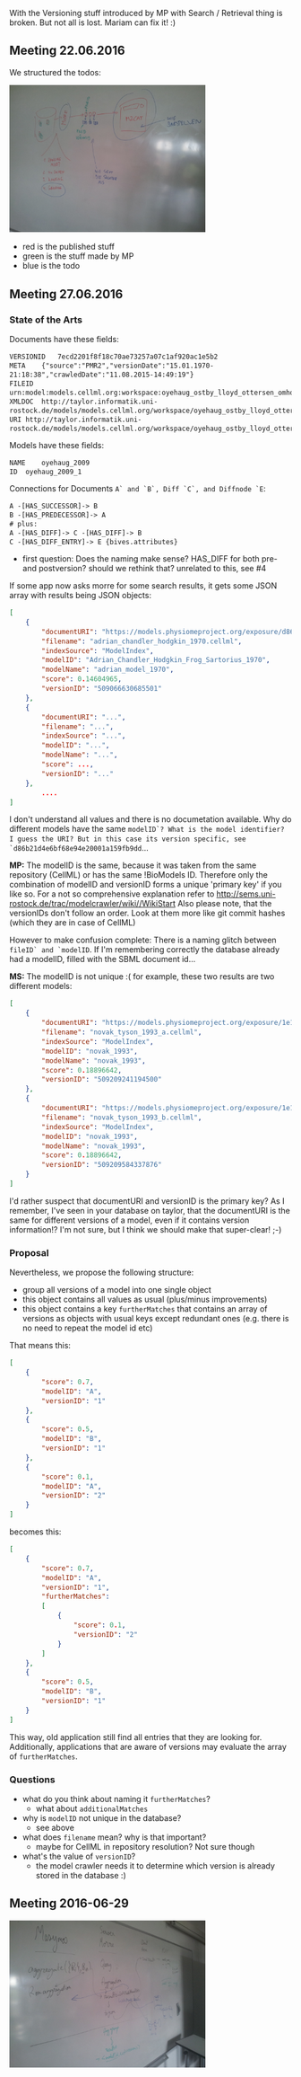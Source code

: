 With the Versioning stuff introduced by MP with Search / Retrieval thing is broken. But not all is lost. Mariam can fix it! :)

Meeting 22.06.2016 
-------------------
We structured the todos:

<img src="RetrievalVersionExtension/IMG_20160622_132441.jpg" width="350" />

* red is the published stuff
* green is the stuff made by MP
* blue is the todo

Meeting 27.06.2016 
-------------------

### State of the Arts 

Documents have these fields:
```
VERSIONID	7ecd2201f8f18c70ae73257a07c1af920ac1e5b2
META	{"source":"PMR2","versionDate":"15.01.1970-21:18:38","crawledDate":"11.08.2015-14:49:19"}
FILEID	urn:model:models.cellml.org:workspace:oyehaug_ostby_lloyd_ottersen_omholt_einevoll_2009:!:oyehaug_2009_version1.cellml
XMLDOC	http://taylor.informatik.uni-rostock.de/models/models.cellml.org/workspace/oyehaug_ostby_lloyd_ottersen_omholt_einevoll_2009/7ecd2201f8f18c70ae73257a07c1af920ac1e5b2/oyehaug_2009_version1.cellml
URI	http://taylor.informatik.uni-rostock.de/models/models.cellml.org/workspace/oyehaug_ostby_lloyd_ottersen_omholt_einevoll_2009/7ecd2201f8f18c70ae73257a07c1af920ac1e5b2/oyehaug_2009_version1.cellml
```
Models have these fields:
```
NAME	oyehaug_2009
ID	oyehaug_2009_1
```

Connections for Documents ```A` and `B`, Diff `C`, and Diffnode `E```:
```
A -[HAS_SUCCESSOR]-> B
B -[HAS_PREDECESSOR]-> A
# plus:
A -[HAS_DIFF]-> C -[HAS_DIFF]-> B
C -[HAS_DIFF_ENTRY]-> E {bives.attributes}
```

* first question: Does the naming make sense? HAS_DIFF for both pre- and postversion? should we rethink that? unrelated to this, see #4

If some app now asks morre for some search results, it gets some JSON array with results being JSON objects:

```json
[
    {
        "documentURI": "https://models.physiomeproject.org/exposure/d86b21d4e6bf68e94e20001a159fb9dd/adrian_chandler_hodgkin_1970.cellml",
        "filename": "adrian_chandler_hodgkin_1970.cellml",
        "indexSource": "ModelIndex",
        "modelID": "Adrian_Chandler_Hodgkin_Frog_Sartorius_1970",
        "modelName": "adrian_model_1970",
        "score": 0.14604965,
        "versionID": "509066630685501"
    },
    {
        "documentURI": "...",
        "filename": "...",
        "indexSource": "...",
        "modelID": "...",
        "modelName": "...",
        "score": ...,
        "versionID": "..."
    },
		....
]
```

I don't understand all values and there is no documetation available. Why do different models have the same ```modelID`? What is the model identifier? I guess the URI? But in this case its version specific, see `d86b21d4e6bf68e94e20001a159fb9dd```...

**MP:** The modelID is the same, because it was taken from the same repository (CellML) or has the same !BioModels ID. Therefore only the combination of modelID and versionID forms a unique 'primary key' if you like so. For a not so comprehensive explanation refer to http://sems.uni-rostock.de/trac/modelcrawler/wiki//WikiStart
Also please note, that the versionIDs don't follow an order. Look at them more like git commit hashes (which they are in case of CellML)

However to make confusion complete: There is a naming glitch between ```fileID` and `modelID```. If I'm remembering correctly the database already had a modelID, filled with the SBML document id...

**MS:** The modelID is not unique :(
for example, these two results are two different models:

```json
[
    {
        "documentURI": "https://models.physiomeproject.org/exposure/1e1bee6ef3243503e7e1531cfd61bb3f/novak_tyson_1993_a.cellml",
        "filename": "novak_tyson_1993_a.cellml",
        "indexSource": "ModelIndex",
        "modelID": "novak_1993",
        "modelName": "novak_1993",
        "score": 0.18896642,
        "versionID": "509209241194500"
    },
    {
        "documentURI": "https://models.physiomeproject.org/exposure/1e1bee6ef3243503e7e1531cfd61bb3f/novak_tyson_1993_b.cellml",
        "filename": "novak_tyson_1993_b.cellml",
        "indexSource": "ModelIndex",
        "modelID": "novak_1993",
        "modelName": "novak_1993",
        "score": 0.18896642,
        "versionID": "509209584337876"
    }
]
```

I'd rather suspect that documentURI and versionID is the primary key? As I remember, I've seen in your database on taylor, that the documentURI is the same for different versions of a model, even if it contains version information!? I'm not sure, but I think we should make that super-clear! ;-)

### Proposal 
Nevertheless, we propose the following structure:
* group all versions of a model into one single object
* this object contains all values as usual (plus/minus improvements)
* this object contains a key ```furtherMatches``` that contains an array of versions as objects with usual keys except redundant ones (e.g. there is no need to repeat the model id etc)

That means this:

```json
[
    {
        "score": 0.7,
        "modelID": "A",
        "versionID": "1"
    },
    {
        "score": 0.5,
        "modelID": "B",
        "versionID": "1"
    },
    {
        "score": 0.1,
        "modelID": "A",
        "versionID": "2"
    }
]
```
becomes this:

```json
[
    {
        "score": 0.7,
        "modelID": "A",
        "versionID": "1",
        "furtherMatches":
        [
            {
                "score": 0.1,
                "versionID": "2"
            }
        ]
    },
    {
        "score": 0.5,
        "modelID": "B",
        "versionID": "1"
    }
]
```

This way, old application still find all entries that they are looking for. Additionally, applications that are aware of versions may evaluate the array of ```furtherMatches```.

### Questions 
* what do you think about naming it ```furtherMatches```?
  * what about ```additionalMatches```
* why is ```modelID``` not unique in the database?
  * see above
* what does ```filename``` mean? why is that important?
  * maybe for CellML in repository resolution? Not sure though
* what's the value of ```versionID```?
  * the model crawler needs it to determine which version is already stored in the database :)

Meeting 2016-06-29 
-------------------

<img src="RetrievalVersionExtension/IMG_20160629_111747.jpg" width="350" />
